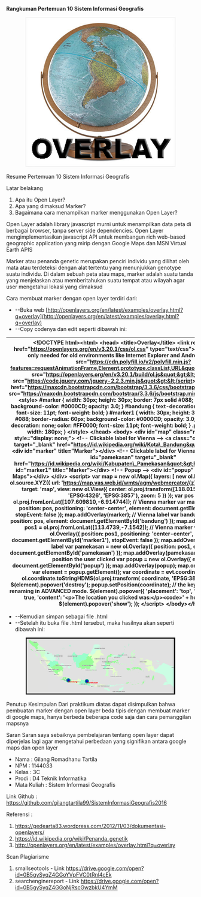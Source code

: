 **Rangkuman Pertemuan 10 Sistem Informasi Geografis**

<p align="center">
  <img src="../../img/overlay1.jpg" width="400px">
</p>

Resume Pertemuan 10 Sistem Informasi Geografis

Latar belakang

1. Apa itu Open Layer?
2. Apa yang dimaksud Marker?
3. Bagaimana cara menampilkan marker menggunakan Open Layer?

Open Layer adalah library javascript murni untuk menampilkan data peta di berbagai browser, tanpa server side dependencies. Open Layer mengimplementasikan javascript API untuk membangun rich web-based geographic application yang mirip dengan Google Maps dan MSN Virtual Earth APIS

Marker atau penanda genetic merupakan penciri individu yang dilihat oleh mata atau terdeteksi dengan alat tertentu yang menunjukkan genotype suatu individu. Di dalam sebuah peta atau maps, marker adalah suatu tanda yang menjelaskan atau memberitahukan suatu tempat atau wilayah agar user mengetahui lokasi yang dimaksud

Cara membuat marker dengan open layer terdiri dari:

- --Buka web [http://openlayers.org/en/latest/examples/overlay.html?q=overlay](http://openlayers.org/en/latest/examples/overlay.html?q=overlay)
- --Copy codenya dan edit seperti dibawah ini:

| &lt;!DOCTYPE html&gt;&lt;html&gt;  &lt;head&gt;    &lt;title&gt;Overlay&lt;/title&gt;    &lt;link rel=&quot;stylesheet&quot; href=&quot;https://openlayers.org/en/v3.20.1/css/ol.css&quot; type=&quot;text/css&quot;&gt;    &lt;!-- The line below is only needed for old environments like Internet Explorer and Android 4.x --&gt;    &lt;script src=&quot;https://cdn.polyfill.io/v2/polyfill.min.js?features=requestAnimationFrame,Element.prototype.classList,URL&quot;&gt;&lt;/script&gt;    &lt;script src=&quot;https://openlayers.org/en/v3.20.1/build/ol.js&quot;&gt;&lt;/script&gt;    &lt;script src=&quot;https://code.jquery.com/jquery-2.2.3.min.js&quot;&gt;&lt;/script&gt;    &lt;link rel=&quot;stylesheet&quot; href=&quot;https://maxcdn.bootstrapcdn.com/bootstrap/3.3.6/css/bootstrap.min.css&quot;&gt;    &lt;script src=&quot;https://maxcdn.bootstrapcdn.com/bootstrap/3.3.6/js/bootstrap.min.js&quot;&gt;&lt;/script&gt;    &lt;style&gt;      #marker {        width: 30px;        height: 30px;        border: 7px solid #088;        border-radius: 60px;        background-color: #0000CD;        opacity: 3.0;       }      #bandung {        text-decoration: none;        color: #FF0000;        font-size: 11pt;        font-weight: bold;      }      #marker1 {        width: 30px;        height: 30px;        border: 7px solid #088;        border-radius: 60px;        background-color: #0000CD;        opacity: 3.0;      }      #pamekasan {        text-decoration: none;        color: #FF0000;        font-size: 11pt;        font-weight: bold;      }      .popover-content {        min-width: 180px;      }    &lt;/style&gt;  &lt;/head&gt;  &lt;body&gt;    &lt;div id=&quot;map&quot; class=&quot;map&quot;&gt;&lt;/div&gt;    &lt;div style=&quot;display: none;&quot;&gt;      &lt;!-- Clickable label for Vienna --&gt;      &lt;a class=&quot;overlay&quot; id=&quot;bandung&quot; target=&quot;\_blank&quot; href=&quot;https://id.wikipedia.org/wiki/Kota\_Bandung&quot;&gt;Bandung&lt;/a&gt;      &lt;div id=&quot;marker&quot; title=&quot;Marker&quot;&gt;&lt;/div&gt;      &lt;!-- Clickable label for Vienna --&gt;      &lt;a class=&quot;overlay&quot; id=&quot;pamekasan&quot; target=&quot;\_blank&quot; href=&quot;https://id.wikipedia.org/wiki/Kabupaten\_Pamekasan&quot;&gt;Pamekasan&lt;/a&gt;      &lt;div id=&quot;marker1&quot; title=&quot;Marker&quot;&gt;&lt;/div&gt;      &lt;!-- Popup --&gt;      &lt;div id=&quot;popup&quot; title=&quot;Welcome to My Maps&quot;&gt;&lt;/div&gt;    &lt;/div&gt;    &lt;script&gt;       var map = new ol.Map({        layers: [          new ol.layer.Tile({            source: new ol.source.XYZ({              url: &#39;https://map.vas.web.id/wmts/agm/webmercator/{z}/{x}/{y}.png&#39;            })          })       ],        target: &#39;map&#39;,        view: new ol.View({          center: ol.proj.transform([118.015776, -2.6000285], &#39;EPSG:4326&#39;, &#39;EPSG:3857&#39;),          zoom: 5        })      });       var pos = ol.proj.fromLonLat([107.609810,-6.914744]);       // Vienna marker      var marker = new ol.Overlay({        position: pos,        positioning: &#39;center-center&#39;,        element: document.getElementById(&#39;marker&#39;),        stopEvent: false      });      map.addOverlay(marker);       // Vienna label      var bandung = new ol.Overlay({        position: pos,        element: document.getElementById(&#39;bandung&#39;)      });      map.addOverlay(bandung);       var pos1 = ol.proj.fromLonLat([113.4739,-7.1542]);       // Vienna marker      var marker1 = new ol.Overlay({        position: pos1,        positioning: &#39;center-center&#39;,        element: document.getElementById(&#39;marker1&#39;),        stopEvent: false      });      map.addOverlay(marker1);       // Vienna label      var pamekasan = new ol.Overlay({        position: pos1,        element: document.getElementById(&#39;pamekasan&#39;)      });      map.addOverlay(pamekasan);       // Popup showing the position the user clicked      var popup = new ol.Overlay({        element: document.getElementById(&#39;popup&#39;)      });      map.addOverlay(popup);       map.on(&#39;click&#39;, function(evt) {        var element = popup.getElement();        var coordinate = evt.coordinate;        var hdms = ol.coordinate.toStringHDMS(ol.proj.transform(            coordinate, &#39;EPSG:3857&#39;, &#39;EPSG:4326&#39;));         $(element).popover(&#39;destroy&#39;);        popup.setPosition(coordinate);        // the keys are quoted to prevent renaming in ADVANCED mode.        $(element).popover({          &#39;placement&#39;: &#39;top&#39;,          &#39;animation&#39;: false,          &#39;html&#39;: true,          &#39;content&#39;: &#39;&lt;p&gt;The location you clicked was:&lt;/p&gt;&lt;code&gt;&#39; + hdms + &#39;&lt;/code&gt;&#39;        });        $(element).popover(&#39;show&#39;);      });    &lt;/script&gt;  &lt;/body&gt;&lt;/html&gt; |
| --- |

- --Kemudian simpan sebagai file .html
- --Setelah itu buka file .html tersebut, maka hasilnya akan seperti dibawah ini:
<p align="center">
  <img src="../../img/overlayy.png" width="400px">
</p>

Penutup
Kesimpulan
Dari praktikum diatas dapat disimpulkan bahwa pembuatan marker dengan open layer beda tipis dengan membuat marker di google maps, hanya berbeda beberapa code saja dan cara pemanggilan mapsnya

Saran
Saran saya sebaiknya pembelajaran tentang open layer dapat diperjelas lagi agar mengetahui perbedaan yang signifikan antara google maps dan open layer

* Nama : Gilang Romadhanu Tartila
* NPM : 1144033
* Kelas : 3C
* Prodi : D4 Teknik Informatika
* Mata Kuliah : Sistem Informasi Geografis

Link Github : https://github.com/gilangtartila99/SistemInformasiGeografis2016

Referensi : 
1. https://gedearta83.wordpress.com/2012/11/03/dokumentasi-openlayers/
2. https://id.wikipedia.org/wiki/Penanda_genetik
3. http://openlayers.org/en/latest/examples/overlay.html?q=overlay

Scan Plagiarisme
1. smallseotools - Link https://drive.google.com/open?id=0B5gySyqZ4GGoYVpFVC0tRnl4cEk
2. searchenginereport - Link https://drive.google.com/open?id=0B5gySyqZ4GGoNjRscGwzbkU4YmM